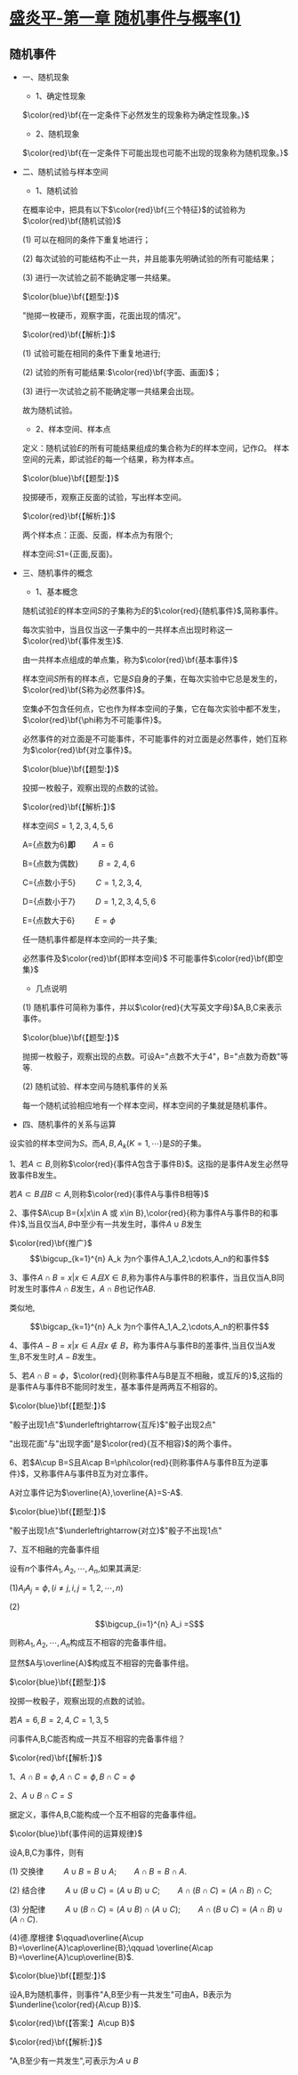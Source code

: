 # [盛炎平-第一章 随机事件与概率(1)](https://www.bilibili.com/video/BV1XJ411173b?p=3)

## 随机事件

- 一、随机现象

  - 1、确定性现象

  $\color{red}\bf{在一定条件下必然发生的现象称为确定性现象。}$

  - 2、随机现象

  $\color{red}\bf{在一定条件下可能出现也可能不出现的现象称为随机现象。}$

- 二、随机试验与样本空间

  - 1、随机试验

  在概率论中，把具有以下$\color{red}\bf{三个特征}$的试验称为$\color{red}\bf{随机试验}$

  (1) 可以在相同的条件下重复地进行；

  (2) 每次试验的可能结构不止一共，并且能事先明确试验的所有可能结果；

  (3) 进行一次试验之前不能确定哪一共结果。

  $\color{blue}\bf{【题型:】}$

  "抛掷一枚硬币，观察字面，花面出现的情况"。

  $\color{red}\bf{【解析:】}$
  
  (1) 试验可能在相同的条件下重复地进行;

  (2) 试验的所有可能结果:$\color{red}\bf{字面、画面}$；

  (3) 进行一次试验之前不能确定哪一共结果会出现。

  故为随机试验。

  - 2、样本空间、样本点

  定义：随机试验$E$的所有可能结果组成的集合称为$E$的样本空间，记作$\Omega$。
  样本空间的元素，即试验$E$的每一个结果，称为样本点。

  $\color{blue}\bf{【题型:】}$
  
  投掷硬币，观察正反面的试验，写出样本空间。

  $\color{red}\bf{【解析:】}$

  两个样本点：正面、反面，样本点为有限个;

  样本空间:$S1$={正面,反面}。

- 三、随机事件的概念

  - 1、基本概念

  随机试验$E$的样本空间$S$的子集称为$E$的$\color{red}{随机事件}$,简称事件。

  每次实验中，当且仅当这一子集中的一共样本点出现时称这一$\color{red}\bf{事件发生}$.

  由一共样本点组成的单点集，称为$\color{red}\bf{基本事件}$

  样本空间$S$所有的样本点，它是$S$自身的子集，在每次实验中它总是发生的，$\color{red}\bf{S称为必然事件}$。

  空集$\phi$不包含任何点，它也作为样本空间的子集，它在每次实验中都不发生，$\color{red}\bf{\phi称为不可能事件}$。

  必然事件的对立面是不可能事件，不可能事件的对立面是必然事件，她们互称为$\color{red}\bf{对立事件}$。

  $\color{blue}\bf{【题型:】}$
  
  投掷一枚骰子，观察出现的点数的试验。

  $\color{red}\bf{【解析:】}$

  样本空间$S={1,2,3,4,5,6}$

  A={点数为6}**即**$\qquad A={6}$

  B={点数为偶数}   $\qquad B={2,4,6}$
  
  C={点数小于5}    $\qquad C={1,2,3,4,}$

  D={点数小于7}    $\qquad D={1,2,3,4,5,6}$

  E={点数大于6}    $\qquad E=\phi$

  任一随机事件都是样本空间的一共子集;

  必然事件及$\color{red}\bf{即样本空间}$    不可能事件$\color{red}\bf{即空集}$

  - 几点说明

  (1) 随机事件可简称为事件，并以$\color{red}{大写英文字母}$A,B,C来表示事件。

  $\color{blue}\bf{【题型:】}$
  
  抛掷一枚骰子，观察出现的点数。可设A="点数不大于4"，B="点数为奇数"等等.

  (2) 随机试验、样本空间与随机事件的关系

  每一个随机试验相应地有一个样本空间，样本空间的子集就是随机事件。
  
- 四、随机事件的关系与运算

设实验的样本空间为$S$。而$A,B,A_k(K=1,\cdots)$是$S$的子集。

1、若$A\subset B$,则称$\color{red}{事件A包含于事件B}$。这指的是事件A发生必然导致事件B发生。

若$A\subset B 且B\subset A$,则称$\color{red}{事件A与事件B相等}$

2、事件$A\cup B={x|x\in A 或 x\in B},\color{red}{称为事件A与事件B的和事件}$,当且仅当$A,B$中至少有一共发生时，事件$A\cup B$发生

$\color{red}\bf{推广}$
$$\bigcup_{k=1}^{n} A_k 为n个事件A_1,A_2,\cdots,A_n的和事件$$

3、事件$A\cap B={x|x\in A且X\in B}$,称为事件A与事件B的积事件，当且仅当A,B同时发生时事件$A\cap B$发生，$A\cap B$也记作$AB$.

类似地,

$$\bigcap_{k=1}^{n} A_k 为n个事件A_1,A_2,\cdots,A_n的积事件$$

4、事件$A-B={x|x\in A 且x\notin B}$，称为事件A与事件B的差事件,当且仅当A发生,B不发生时,$A-B$发生。

5、若$A\cap B=\phi$，$\color{red}{则称事件A与B是互不相融，或互斥的}$,这指的是事件A与事件B不能同时发生，基本事件是两两互不相容的。

$\color{blue}\bf{【题型:】}$
  
"骰子出现1点"$\underleftrightarrow{互斥}$"骰子出现2点"

"出现花面"与"出现字面"是$\color{red}{互不相容}$的两个事件。

6、若$A\cup B=S且A\cap B=\phi\color{red}{则称事件A与事件B互为逆事件}$，又称事件A与事件B互为对立事件。

A对立事件记为$\overline{A},\overline{A}=S-A$.

$\color{blue}\bf{【题型:】}$

"骰子出现1点"$\underleftrightarrow{对立}$"骰子不出现1点"

7、互不相融的完备事件组

设有$n$个事件$A_1,A_2,\cdots,A_n$,如果其满足:

(1)$A_{i} A_{j}=\phi,(i\neq j,i,j=1,2,\cdots,n)$

(2)

$$\bigcup_{i=1}^{n} A_i =S$$

则称$A_1,A_2,\cdots,A_n$构成互不相容的完备事件组。

显然$A与\overline{A}$构成互不相容的完备事件组。

$\color{blue}\bf{【题型:】}$

投掷一枚骰子，观察出现的点数的试验。

若$A={6},B={2,4},C={1,3,5}$

问事件A,B,C能否构成一共互不相容的完备事件组？

$\color{red}\bf{【解析:】}$

1、$A\cap B=\phi,A\cap C=\phi,B\cap C=\phi$

2、$A\cup B\cap C=S$

据定义，事件A,B,C能构成一个互不相容的完备事件组。

$\color{blue}\bf{事件间的运算规律}$

设A,B,C为事件，则有

(1) 交换律 $\qquad A\cup B=B\cup A;\qquad  A\cap B=B\cap A$.

(2) 结合律 $\qquad A\cup(B\cup C)=(A\cup B)\cup C;\qquad A\cap(B\cap C)=(A\cap B)\cap C$;

(3) 分配律 $\qquad A\cup (B\cap C)=(A\cup B)\cap(A\cup C);\qquad A\cap(B\cup C)=(A\cap B)\cup(A\cap C)$.

(4)德.摩根律 $\qquad\overline{A\cup B}=\overline{A}\cap\overline{B};\qquad \overline{A\cap B}=\overline{A}\cup\overline{B}$.

$\color{blue}\bf{【题型:】}$
  
设A,B为随机事件，则事件"A,B至少有一共发生"可由A，B表示为$\underline{\color{red}{A\cup B}}$.

$\color{red}\bf{【答案:】A\cup B}$

$\color{red}\bf{【解析:】}$
  
"A,B至少有一共发生",可表示为:$A\cup B$
